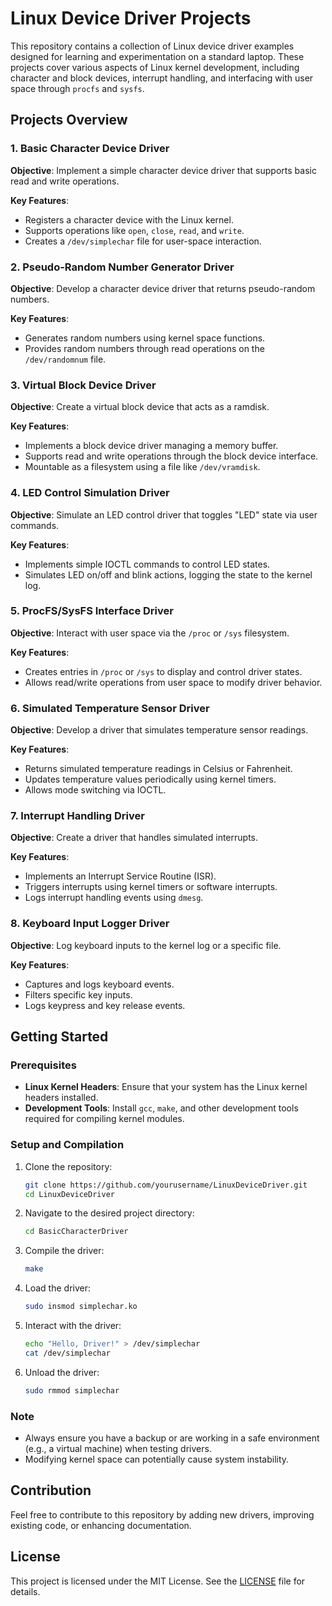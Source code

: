 # Linux Device Driver Projects

This repository contains a collection of Linux device driver examples designed for learning and experimentation on a standard laptop. These projects cover various aspects of Linux kernel development, including character and block devices, interrupt handling, and interfacing with user space through `procfs` and `sysfs`.

## Projects Overview

### 1. Basic Character Device Driver

**Objective**: Implement a simple character device driver that supports basic read and write operations.

**Key Features**:

- Registers a character device with the Linux kernel.
- Supports operations like `open`, `close`, `read`, and `write`.
- Creates a `/dev/simplechar` file for user-space interaction.

### 2. Pseudo-Random Number Generator Driver

**Objective**: Develop a character device driver that returns pseudo-random numbers.

**Key Features**:

- Generates random numbers using kernel space functions.
- Provides random numbers through read operations on the `/dev/randomnum` file.

### 3. Virtual Block Device Driver

**Objective**: Create a virtual block device that acts as a ramdisk.

**Key Features**:

- Implements a block device driver managing a memory buffer.
- Supports read and write operations through the block device interface.
- Mountable as a filesystem using a file like `/dev/vramdisk`.

### 4. LED Control Simulation Driver

**Objective**: Simulate an LED control driver that toggles "LED" state via user commands.

**Key Features**:

- Implements simple IOCTL commands to control LED states.
- Simulates LED on/off and blink actions, logging the state to the kernel log.

### 5. ProcFS/SysFS Interface Driver

**Objective**: Interact with user space via the `/proc` or `/sys` filesystem.

**Key Features**:

- Creates entries in `/proc` or `/sys` to display and control driver states.
- Allows read/write operations from user space to modify driver behavior.

### 6. Simulated Temperature Sensor Driver

**Objective**: Develop a driver that simulates temperature sensor readings.

**Key Features**:

- Returns simulated temperature readings in Celsius or Fahrenheit.
- Updates temperature values periodically using kernel timers.
- Allows mode switching via IOCTL.

### 7. Interrupt Handling Driver

**Objective**: Create a driver that handles simulated interrupts.

**Key Features**:

- Implements an Interrupt Service Routine (ISR).
- Triggers interrupts using kernel timers or software interrupts.
- Logs interrupt handling events using `dmesg`.

### 8. Keyboard Input Logger Driver

**Objective**: Log keyboard inputs to the kernel log or a specific file.

**Key Features**:

- Captures and logs keyboard events.
- Filters specific key inputs.
- Logs keypress and key release events.

## Getting Started

### Prerequisites

- **Linux Kernel Headers**: Ensure that your system has the Linux kernel headers installed.
- **Development Tools**: Install `gcc`, `make`, and other development tools required for compiling kernel modules.

### Setup and Compilation

1. Clone the repository:

   ```bash
   git clone https://github.com/yourusername/LinuxDeviceDriver.git
   cd LinuxDeviceDriver
   ```

2. Navigate to the desired project directory:

   ```bash
   cd BasicCharacterDriver
   ```

3. Compile the driver:

   ```bash
   make
   ```

4. Load the driver:

   ```bash
   sudo insmod simplechar.ko
   ```

5. Interact with the driver:

   ```bash
   echo "Hello, Driver!" > /dev/simplechar
   cat /dev/simplechar
   ```

6. Unload the driver:
   ```bash
   sudo rmmod simplechar
   ```

### Note

- Always ensure you have a backup or are working in a safe environment (e.g., a virtual machine) when testing drivers.
- Modifying kernel space can potentially cause system instability.

## Contribution

Feel free to contribute to this repository by adding new drivers, improving existing code, or enhancing documentation.

## License

This project is licensed under the MIT License. See the [LICENSE](LICENSE) file for details.
